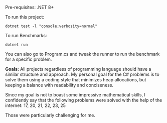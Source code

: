 Pre-requisites: .NET 8+

To run this project:

`dotnet test -l "console;verbosity=normal"`

To run Benchmarks:

`dotnet run`

You can also go to Program.cs and tweak the runner to run the benchmark for a specific problem.

**Goals:**
All projects regardless of programming language should have a similar structure and approach.
My personal goal for the C# problems is to solve them using a coding style that minimizes heap allocations, but keeping a balance with readability and conciseness.

Since my goal is not to boast some impressive mathematical skills, I confidently say that the following problems were solved with the help of the internet:
17, 20, 21, 22, 23, 25

Those were particularly challenging for me.
